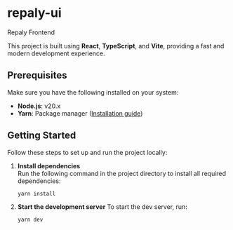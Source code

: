 # repaly-ui

Repaly Frontend

This project is built using **React**, **TypeScript**, and **Vite**, providing a fast and modern development experience.

## Prerequisites

Make sure you have the following installed on your system:

- **Node.js**: v20.x
- **Yarn**: Package manager ([Installation guide](https://classic.yarnpkg.com/en/docs/install))

## Getting Started

Follow these steps to set up and run the project locally:

1. **Install dependencies**  
   Run the following command in the project directory to install all required dependencies:

   ```bash
   yarn install

   ```

2. **Start the development server**
   To start the dev server, run:
   ```bash
   yarn dev
   ```
